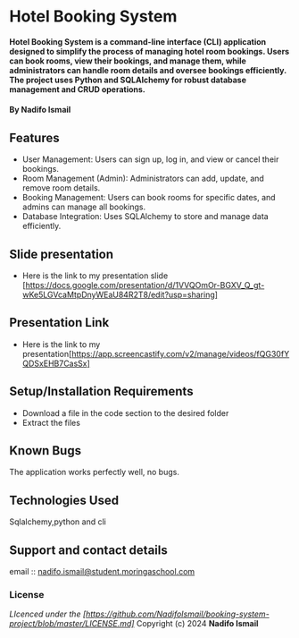 #  Hotel Booking System
#### Hotel Booking System is a command-line interface (CLI) application designed to simplify the process of managing hotel room bookings. Users can book rooms, view their bookings, and manage them, while administrators can handle room details and oversee bookings efficiently. The project uses Python and SQLAlchemy for robust database management and CRUD operations.
#### **By Nadifo Ismail**
## Features
* User Management: Users can sign up, log in, and view or cancel their bookings.
* Room Management (Admin): Administrators can add, update, and remove room details.
* Booking Management: Users can book rooms for specific dates, and admins can manage all bookings.
* Database Integration: Uses SQLAlchemy to store and manage data efficiently.
## Slide presentation 
* Here is the link to my presentation slide [https://docs.google.com/presentation/d/1VVQOmOr-BGXV_Q_gt-wKe5LGVcaMtpDnyWEaU84R2T8/edit?usp=sharing]
## Presentation Link
* Here is the link to my presentation[https://app.screencastify.com/v2/manage/videos/fQG30fYQDSxEHB7CasSx]
## Setup/Installation Requirements
* Download a file in the code section to the desired folder
* Extract the files
## Known Bugs
The application works perfectly well, no bugs.
## Technologies Used
Sqlalchemy,python and cli
## Support and contact details
email :: nadifo.ismail@student.moringaschool.com
### License
*LIcenced under the [https://github.com/NadifoIsmail/booking-system-project/blob/master/LICENSE.md]*
Copyright (c) 2024 **Nadifo Ismail**